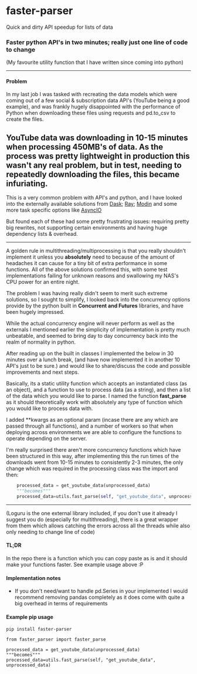 # faster-parser
Quick and dirty API speedup for lists of data

### Faster python API's in two minutes; really just one line of code to change

(My favourite utility function that I have written since coming into python)

----
#### Problem
In my last job I was tasked with recreating the data models which were coming out of a few social & subscription
data API's (YouTube being a good example), and was frankly hugely disappointed with the performance of Python
when downloading these files using requests and pd.to_csv to create the files.

YouTube data was downloading in 10-15 minutes when processing 450MB's of data. As the process was pretty lightweight in production
this wasn't any real problem, but in test, needing to repeatedly downloading the files, this became **infuriating**.
----
This is a very common problem with API's and python, and I have looked into the externally available solutions from
[Dask](https://dask.org/); [Ray](https://ray.readthedocs.io/en/latest/); [Modin](https://github.com/modin-project/modin)
and some more task specific options like [AsyncIO](https://docs.python.org/3/library/asyncio.html)

But found each of these had some pretty frustrating issues: requiring pretty big rewrites, not supporting certain environments and having huge
dependency lists & overhead.

---
A golden rule in multithreading/multiprocessing is that you really shouldn't implement it unless you **absolutely** need to because of
 the amount of headaches it can cause for a tiny bit of extra performance in some functions. All of the above solutions
 confirmed this, with some test implementations failing for unknown reasons and swallowing my NAS's CPU power for an entire night.

The problem I was having really didn't seem to merit such extreme solutions, so I sought to simplify, I looked back into
 the concurrency options provide by the python built in **Concurrent and Futures** libraries, and have been hugely impressed.

While the actual concurrency engine will never perform as well as the externals I mentioned earlier the simplicity of
 implementation is pretty much unbeatable, and seemed to bring day to day concurrency back into the realm of normality in python.

After reading up on the built in classes I implemented the below in 30 minutes over a lunch break, (and have now
implemented it in another 10 API's just to be sure.) and would like to share/discuss the code and possible improvements and next steps.

Basically, its a static utility function which accepts an instantiated class (as an object), and a function to use to
process data (as a string), and then a list of the  data which you would like to parse. I named the function **fast_parse**
 as it should theoretically work with absolutely any type of function which you would like to process data with.

I added **kwargs as an optional param (incase there are any which are passed through all functions), and a number of workers
so that when deploying across environments we are able to configure the functions to operate depending on the server.

I'm really surprised there aren't more concurrency functions which have been structured in this way, after implementing
this the run times of the downloads went from 10-15 minutes to consistently 2-3 minutes, the only change which was required
in the processing class was the import and then:
```python
    processed_data = get_youtube_data(unprocessed_data)
    """becomes"""
    processed_data=utils.fast_parse(self, "get_youtube_data", unprocessed_data)
```
---
(Loguru is the one external library included, if you don't use it already I suggest you do (especially for multithreading),
there is a great wrapper from them which allows catching the errors across all the threads while also only needing to change line of code)

#### TL;DR

In the repo there is a function which you can copy paste as is and it should make your functions faster.
See example usage above :P

#### Implementation notes
- If you don't need/want to handle pd.Series in your implemented I would recommend removing pandas completely
as it does come with quite a big overhead in terms of requirements


#### Example pip usage
```
pip install faster-parser
```

```
from faster_parser import faster_parse

processed_data = get_youtube_data(unprocessed_data)
"""becomes"""
processed_data=utils.fast_parse(self, "get_youtube_data", unprocessed_data)
```
